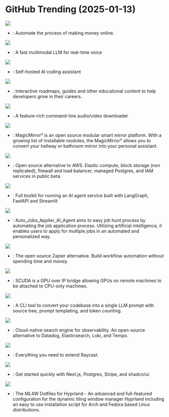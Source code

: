 # GitHub Trending (2025-01-13)

![](https://img.shields.io/badge/Python-New%20129-green?style=flat-square&logo=appveyor)
- [](https://github.comundefined): Automate the process of making money online.

![](https://img.shields.io/badge/Python-New%20303-green?style=flat-square&logo=appveyor)
- [](https://github.comundefined): A fast multimodal LLM for real-time voice

![](https://img.shields.io/badge/Rust-New%201-green?style=flat-square&logo=appveyor)
- [](https://github.comundefined): Self-hosted AI coding assistant

![](https://img.shields.io/badge/TypeScript-New%20490-green?style=flat-square&logo=appveyor)
- [](https://github.comundefined): Interactive roadmaps, guides and other educational content to help developers grow in their careers.

![](https://img.shields.io/badge/Python-New%20142-green?style=flat-square&logo=appveyor)
- [](https://github.comundefined): A feature-rich command-line audio/video downloader

![](https://img.shields.io/badge/JavaScript-New%20298-green?style=flat-square&logo=appveyor)
- [](https://github.comundefined): MagicMirror² is an open source modular smart mirror platform. With a growing list of installable modules, the MagicMirror² allows you to convert your hallway or bathroom mirror into your personal assistant.

![](https://img.shields.io/badge/Ruby-New%20206-green?style=flat-square&logo=appveyor)
- [](https://github.comundefined): Open source alternative to AWS. Elastic compute, block storage (non replicated), firewall and load balancer, managed Postgres, and IAM services in public beta.

![](https://img.shields.io/badge/Python-New%2069-green?style=flat-square&logo=appveyor)
- [](https://github.comundefined): Full toolkit for running an AI agent service built with LangGraph, FastAPI and Streamlit

![](https://img.shields.io/badge/Python-New%20862-green?style=flat-square&logo=appveyor)
- [](https://github.comundefined): Auto_Jobs_Applier_AI_Agent aims to easy job hunt process by automating the job application process. Utilizing artificial intelligence, it enables users to apply for multiple jobs in an automated and personalized way.

![](https://img.shields.io/badge/JavaScript-New%2021-green?style=flat-square&logo=appveyor)
- [](https://github.comundefined): The open source Zapier alternative. Build workflow automation without spending time and money.

![](https://img.shields.io/badge/C%2B%2B-New%20139-green?style=flat-square&logo=appveyor)
- [](https://github.comundefined): SCUDA is a GPU over IP bridge allowing GPUs on remote machines to be attached to CPU-only machines.

![](https://img.shields.io/badge/Rust-New%20156-green?style=flat-square&logo=appveyor)
- [](https://github.comundefined): A CLI tool to convert your codebase into a single LLM prompt with source tree, prompt templating, and token counting.

![](https://img.shields.io/badge/Rust-New%20286-green?style=flat-square&logo=appveyor)
- [](https://github.comundefined): Cloud-native search engine for observability. An open-source alternative to Datadog, Elasticsearch, Loki, and Tempo.

![](https://img.shields.io/badge/TypeScript-New%2075-green?style=flat-square&logo=appveyor)
- [](https://github.comundefined): Everything you need to extend Raycast.

![](https://img.shields.io/badge/TypeScript-New%20190-green?style=flat-square&logo=appveyor)
- [](https://github.comundefined): Get started quickly with Next.js, Postgres, Stripe, and shadcn/ui.

![](https://img.shields.io/badge/Shell-New%2011-green?style=flat-square&logo=appveyor)
- [](https://github.comundefined): The ML4W Dotfiles for Hyprland - An advanced and full-featured configuration for the dynamic tiling window manager Hyprland including an easy to use installation script for Arch and Fedora based Linux distributions.

